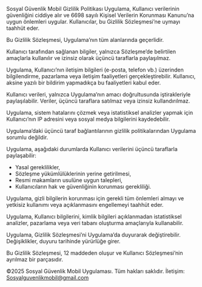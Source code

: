 Sosyal Güvenlik Mobil Gizlilik Politikası
Uygulama, Kullanıcı verilerinin güvenliğini ciddiye alır ve 6698 sayılı Kişisel Verilerin Korunması Kanunu’na uygun önlemleri uygular. Kullanıcılar, bu Gizlilik Sözleşmesi’ne uymayı taahhüt eder.

Bu Gizlilik Sözleşmesi, Uygulama’nın tüm alanlarında geçerlidir.

Kullanıcı tarafından sağlanan bilgiler, yalnızca Sözleşme’de belirtilen amaçlarla kullanılır ve izinsiz olarak üçüncü taraflarla paylaşılmaz.

Uygulama, Kullanıcı’nın iletişim bilgileri (e-posta, telefon vb.) üzerinden bilgilendirme, pazarlama veya iletişim faaliyetleri gerçekleştirebilir. Kullanıcı, aksine yazılı bir bildirim yapmadıkça bu faaliyetleri kabul eder.

Kullanıcı verileri, yalnızca Uygulama’nın amacı doğrultusunda iştirakleriyle paylaşılabilir. Veriler, üçüncü taraflara satılmaz veya izinsiz kullandırılmaz.

Uygulama, sistem hatalarını çözmek veya istatistiksel analizler yapmak için Kullanıcı’nın IP adresini veya sosyal medya bilgilerini kaydedebilir.

Uygulama’daki üçüncü taraf bağlantılarının gizlilik politikalarından Uygulama sorumlu değildir.

Uygulama, aşağıdaki durumlarda Kullanıcı verilerini üçüncü taraflarla paylaşabilir:
- Yasal gereklilikler,
- Sözleşme yükümlülüklerinin yerine getirilmesi,
- Resmi makamların usulüne uygun talepleri,
- Kullanıcıların hak ve güvenliğinin korunması gerekliliği.

Uygulama, gizli bilgilerin korunması için gerekli tüm önlemleri almayı ve yetkisiz kullanımı veya açıklanmasını engellemeyi taahhüt eder.

Uygulama, Kullanıcı bilgilerini, kimlik bilgileri açıklanmadan istatistiksel analizler, pazarlama veya veri tabanı oluşturma amaçlarıyla kullanabilir.

Uygulama, Gizlilik Sözleşmesi’ni Uygulama’da duyurarak değiştirebilir. Değişiklikler, duyuru tarihinde yürürlüğe girer.

Bu Gizlilik Sözleşmesi, 12 maddeden oluşur ve Kullanıcı Sözleşmesi’nin ayrılmaz bir parçasıdır.

©2025 Sosyal Güvenlik Mobil Uygulaması.
Tüm hakları saklıdır.
İletişim: Sosyalguvenlikmobil@gmail.com
